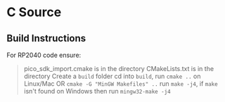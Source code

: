 # C Source




## Build Instructions
For RP2040 code ensure:
> pico_sdk_import.cmake is in the directory
> CMakeLists.txt is in the directory
> Create a `build` folder
> cd into `build`, run `cmake ..` on Linux/Mac OR `cmake -G "MinGW Makefiles" ..`
> run `make -j4`, if `make` isn't found on Windows then run `mingw32-make -j4`